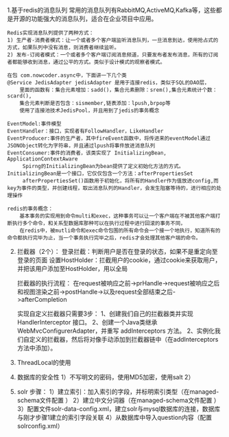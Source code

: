 1.基于redis的消息队列
    常用的消息队列有RabbitMQ,ActiveMQ,Kafka等，这些都是开源的功能强大的消息队列，适合在企业项目中应用。

    Redis实现消息队列提供了两种方式：
    1) 生产者-消费者模式：让一个或者多个客户端监听消息队列，一旦消息到达，使用抢占式的方式，如果队列中没有消息，则消费者继续监听。
    2) 发布-订阅者模式：一个或者多个客户端订阅消息频道，只要发布者发布消息，所有的订阅者都能够收到消息，通过公平的方式。类似于设计模式的观察者模式。

    在包 com.nowcoder.async中，下面讲一下几个类
    @Service JedisAdapter jedisAdapter 是用于连接redis，类似于SQL的DAO层，
        里面的函数有：集合元素增加：sadd()，集合元素删除：srem(),集合元素统计个数：scard(),
        集合元素判断是否包含：sismember,链表添加：lpush,brpop等
        使用了连接池技术JedisPool，并且用到了jedis的事务概念

    EventModel:事件模型
    EventHandler：接口，实现者有FollowHandler，LikeHandler
    EventProducer:事件的生产者，其中fireEvent函数中，将传进来的eventModel通过JSONObject转化为字符串，并且通过lpush将事件放进消息队列
    EventConsumer:事件的消费者，该类实现了 InitializingBean, ApplicationContextAware
         Spirng的InitializingBean为bean提供了定义初始化方法的方式。InitializingBean是一个接口，它仅仅包含一个方法：afterPropertiesSet
         afterPropertiesSet()函数用于初始化，将所有的Handler作为值放进config,而key为事件的类型，并创建线程，取出消息队列的Handler，会发生阻塞等待的，进行相应的处理操作

    redis的事务概念：
        基本事务的实现用到命令multi和exec，这种事务可以让一个客户端在不被其他客户端打断执行多个命令，和关系型数据库那种可以在执行过程中进行回滚的事务不同，
        在redis中，被mutli命令和exec命令包围的所有命令会一个接一个地执行，知道所有的命令都执行完毕为止，当一个事务执行完毕之后，redis才会处理其他客户端的命令。

  2. 拦截器（2个）：
        登录拦截：判断用户是否在登录的状态，如果不是重定向至登录的页面
        设置HostHolder：拦截用户的cookie，通过cookie来获取用户，并把该用户添加至HostHolder，用以全局

        拦截器的执行流程：
        在request被响应之前->prHandle->request被响应之后和视图渲染之前->postHandle->以及request全部结束之后->afterCompletion

        实现自定义拦截器只需要3步：
        1、创建我们自己的拦截器类并实现 HandlerInterceptor 接口。
        2、创建一个Java类继承WebMvcConfigurerAdapter，并重写 addInterceptors 方法。
        2、实例化我们自定义的拦截器，然后将对像手动添加到拦截器链中（在addInterceptors方法中添加）。


  3. ThreadLocal的使用


  4. 数据库的安全性
        1）不写明文的密码，使用MD5加密，使用salt
        2）



  5. solr
     步骤：
        1）建立索引：加入索引的字段，并标明索引类型（在managed-schema文件配置 ）
        2）建立中文分词器（在managed-schema文件配置 ）
        3）配置文件solr-data-config.xml，建立solr与mysql数据库的连接，数据库与刚才步骤1建立的索引字段关联
        4）从数据库中导入question内容（配置solrconfig.xml）






